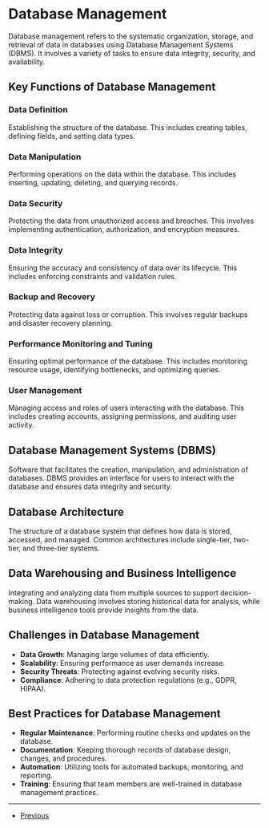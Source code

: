 # Database Management

Database management refers to the systematic organization, storage, and retrieval of data in databases using Database Management Systems (DBMS). It involves a variety of tasks to ensure data integrity, security, and availability.

## Key Functions of Database Management

### Data Definition
Establishing the structure of the database. This includes creating tables, defining fields, and setting data types.

### Data Manipulation
Performing operations on the data within the database. This includes inserting, updating, deleting, and querying records.

### Data Security
Protecting the data from unauthorized access and breaches. This involves implementing authentication, authorization, and encryption measures.

### Data Integrity
Ensuring the accuracy and consistency of data over its lifecycle. This includes enforcing constraints and validation rules.

### Backup and Recovery
Protecting data against loss or corruption. This involves regular backups and disaster recovery planning.

### Performance Monitoring and Tuning
Ensuring optimal performance of the database. This includes monitoring resource usage, identifying bottlenecks, and optimizing queries.

### User Management
Managing access and roles of users interacting with the database. This includes creating accounts, assigning permissions, and auditing user activity.

## Database Management Systems (DBMS)
Software that facilitates the creation, manipulation, and administration of databases. DBMS provides an interface for users to interact with the database and ensures data integrity and security.

## Database Architecture
The structure of a database system that defines how data is stored, accessed, and managed. Common architectures include single-tier, two-tier, and three-tier systems.

## Data Warehousing and Business Intelligence
Integrating and analyzing data from multiple sources to support decision-making. Data warehousing involves storing historical data for analysis, while business intelligence tools provide insights from the data.

## Challenges in Database Management
- **Data Growth**: Managing large volumes of data efficiently.
- **Scalability**: Ensuring performance as user demands increase.
- **Security Threats**: Protecting against evolving security risks.
- **Compliance**: Adhering to data protection regulations (e.g., GDPR, HIPAA).

## Best Practices for Database Management
- **Regular Maintenance**: Performing routine checks and updates on the database.
- **Documentation**: Keeping thorough records of database design, changes, and procedures.
- **Automation**: Utilizing tools for automated backups, monitoring, and reporting.
- **Training**: Ensuring that team members are well-trained in database management practices.

---

- [Previous](./9-security.md)
